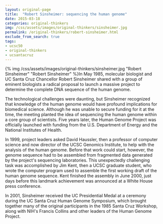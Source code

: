 ```yaml
---
layout: original-page
title:  "Robert Sinsheimer: sequencing the human genome"
date: 2015-03-18
categories: original-thinkers
img: /css/assets/images/original-thinkers/sinsheimer.jpg
permalink: /original-thinkers/robert-sinsheimer.html
exclude_from_search: true
tags: 
- ucsc50
- original-thinkers
- ucsantacruz
---
```


{% img /css/assets/images/original-thinkers/sinsheimer.jpg "Robert Sinsheimer" "Robert Sinsheimer" %}In May 1985, molecular biologist and UC Santa Cruz Chancellor Robert Sinsheimer shared with a group of eminent biologists a radical proposal to launch a massive project to determine the complete DNA sequence of the human genome.

The technological challenges were daunting, but Sinsheimer recognized that knowledge of the human genome would have profound implications for biomedical science. Although he was unable to secure funding for it at the time, the meeting planted the idea of sequencing the human genome within a core group of scientists. Five years later, the Human Genome Project was officially launched with funding from the U.S. Department of Energy and the National Institutes of Health.

In 1999, project leaders asked David Haussler, then a professor of computer science and now director of the UCSC Genomics Institute, to help with the analysis of the human genome. Before that work could start, however, the genome sequence had to be assembled from fragmented data generated by the project's sequencing laboratories. This unexpectedly challenging task was accomplished by Jim Kent, then a UCSC graduate student, who wrote the computer program used to assemble the first working draft of the human genome sequence. Kent finished the assembly in June 2000, just days before this landmark achievement was announced at a White House press conference.

In 2001, Sinsheimer received the UC Presidential Medal at a ceremony during the UC Santa Cruz Human Genome Symposium, which brought together many of the original participants in the 1985 Santa Cruz Workshop, along with NIH's Francis Collins and other leaders of the Human Genome Project.